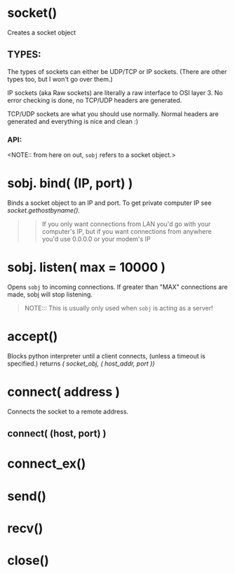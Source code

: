 

# socket()
Creates a socket object

## TYPES:
The types of sockets can either be UDP/TCP or IP sockets.
(There are other types too, but I won't go over them.)


IP sockets (aka Raw sockets) are literally a raw interface 
to OSI layer 3.
No error checking is done, no TCP/UDP headers are generated.

TCP/UDP sockets are what you should use normally. Normal headers
are generated and everything is nice and clean :)


### API:
<NOTE:: from here on out, `sobj` refers to a socket object.>

# sobj. bind( (IP, port) )
Binds a socket object to an IP and port.
To get private computer IP see *socket.gethostbyname()*.
>> If you only want connections from LAN you'd go with your computer's IP,
>> but if you want connections from anywhere you'd use 0.0.0.0 or your modem's IP


# sobj. listen( max = 10000 )
Opens `sobj` to incoming connections.
If greater than "MAX" connections are made,
    sobj will stop listening.
>NOTE::: This is usually only used when `sobj` is acting as a server!

# accept()
Blocks python interpreter until a client connects,
(unless a timeout is specified.)
returns *( socket_obj, ( host_addr, port ))*

# connect( address )
Connects the socket to a remote address. 
## connect( (host, port) )

# connect_ex()

# send()

# recv()

# close()
